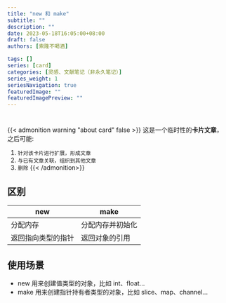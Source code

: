 ```yaml
---
title: "new 和 make"
subtitle: ""
description: ""
date: 2023-05-18T16:05:00+08:00
draft: false
authors: [索隆不喝酒]

tags: []
series: [card]
categories: [灵感、文献笔记（非永久笔记）]
series_weight: 1
seriesNavigation: true
featuredImage: ""
featuredImagePreview: ""
---
```

<!--more-->
#

{{< admonition warning "about card" false >}}
这是一个临时性的**卡片文章**，之后可能:
1. `针对该卡片进行扩展，形成文章`
2. `与已有文章关联，组织到其他文章`
3. `删除`
{{< /admonition>}}


## 区别

|new|make|
|-|-|
|分配内存|分配内存并初始化|
|返回指向类型的指针|返回对象的引用|

## 使用场景

- new 用来创建值类型的对象，比如 int、float...
- make 用来创建指针持有者类型的对象，比如 slice、map、channel...
